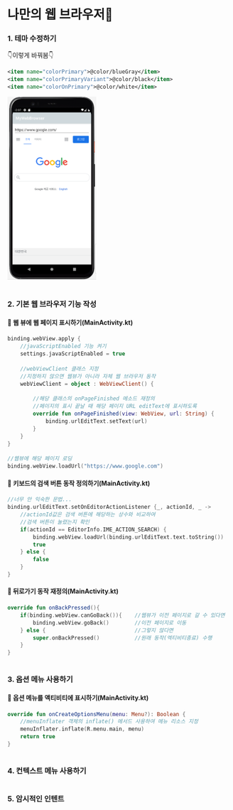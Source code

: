# 나만의 웹 브라우저🙌

### **1. 테마 수정하기**
👇이렇게 바꿔봄👇
```xml
<item name="colorPrimary">@color/blueGray</item>
<item name="colorPrimaryVariant">@color/black</item>
<item name="colorOnPrimary">@color/white</item>
```
<div>
    <img src="img/ch7_mainActivity.png"  width="200"/>
<div>

#
### **2. 기본 웹 브라우저 기능 작성**
#### **📝 웹 뷰에 웹 페이지 표시하기(MainActivity.kt)**
```kotlin
binding.webView.apply {
    //javaScriptEnabled 기능 켜기
    settings.javaScriptEnabled = true

    //webViewClient 클래스 지정
    //지정하지 않으면 웹뷰가 아니라 자체 웹 브라우저 동작
    webViewClient = object : WebViewClient() {

        //해당 클래스의 onPageFinished 메소드 재정의
        //페이지의 표시 끝날 때 해당 페이지 URL editText에 표시하도록
        override fun onPageFinished(view: WebView, url: String) {
            binding.urlEditText.setText(url)
        }
    }
}

//웹뷰에 해당 페이지 로딩
binding.webView.loadUrl("https://www.google.com")
```

#### **📝 키보드의 검색 버튼 동작 정의하기(MainActivity.kt)**
```kotlin
//너무 안 익숙한 문법...
binding.urlEditText.setOnEditorActionListener {_, actionId, _ ->
    //actionId값은 검색 버튼에 해당하는 상수와 비교하여 
    //검색 버튼이 눌렸는지 확인
    if(actionId == EditorInfo.IME_ACTION_SEARCH) {
        binding.webView.loadUrl(binding.urlEditText.text.toString())
        true
    } else {
        false
    }
}
```

#### **📝 뒤로가기 동작 재정의(MainActivity.kt)**
```kotlin
override fun onBackPressed(){
    if(binding.webView.canGoBack()){    //웹뷰가 이전 페이지로 갈 수 있다면
        binding.webView.goBack()        //이전 페이지로 이동
    } else {                            //그렇지 않다면
        super.onBackPressed()           //원래 동작(엑티비티종료) 수행
    }
}
```

#
### **3. 옵션 메뉴 사용하기**
#### **📝 옵션 메뉴를 액티비티에 표시하기(MainActivity.kt)**
```kotlin
override fun onCreateOptionsMenu(menu: Menu?): Boolean {
    //menuInflater 객체의 inflate() 메서드 사용하여 메뉴 리소스 지정
    menuInflater.inflate(R.menu.main, menu)
    return true
}
```

#
### **4. 컨텍스트 메뉴 사용하기**

#
### **5. 암시적인 인텐트**
